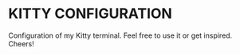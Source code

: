 # KITTY CONFIGURATION
Configuration of my Kitty terminal.
Feel free to use it or get inspired.
Cheers!
